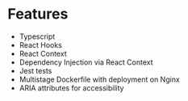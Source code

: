 # Features

- Typescript
- React Hooks
- React Context
- Dependency Injection via React Context
- Jest tests
- Multistage Dockerfile with deployment on Nginx
- ARIA attributes for accessibility
